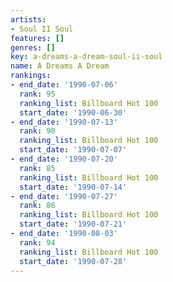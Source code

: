 ```yaml
---
artists:
- Soul II Soul
features: []
genres: []
key: a-dreams-a-dream-soul-ii-soul
name: A Dreams A Dream
rankings:
- end_date: '1990-07-06'
  rank: 95
  ranking_list: Billboard Hot 100
  start_date: '1990-06-30'
- end_date: '1990-07-13'
  rank: 90
  ranking_list: Billboard Hot 100
  start_date: '1990-07-07'
- end_date: '1990-07-20'
  rank: 85
  ranking_list: Billboard Hot 100
  start_date: '1990-07-14'
- end_date: '1990-07-27'
  rank: 86
  ranking_list: Billboard Hot 100
  start_date: '1990-07-21'
- end_date: '1990-08-03'
  rank: 94
  ranking_list: Billboard Hot 100
  start_date: '1990-07-28'
---
```



